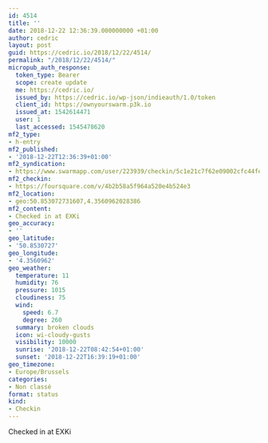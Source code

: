 ```yaml
---
id: 4514
title: ''
date: 2018-12-22 12:36:39.000000000 +01:00
author: cedric
layout: post
guid: https://cedric.io/2018/12/22/4514/
permalink: "/2018/12/22/4514/"
micropub_auth_response:
  token_type: Bearer
  scope: create update
  me: https://cedric.io/
  issued_by: https://cedric.io/wp-json/indieauth/1.0/token
  client_id: https://ownyourswarm.p3k.io
  issued_at: 1542614471
  user: 1
  last_accessed: 1545478620
mf2_type:
- h-entry
mf2_published:
- '2018-12-22T12:36:39+01:00'
mf2_syndication:
- https://www.swarmapp.com/user/223939/checkin/5c1e21c7f62e09002cfc44fe
mf2_checkin:
- https://foursquare.com/v/4b2b58a5f964a520e4b524e3
mf2_location:
- geo:50.853072731607,4.3560962028386
mf2_content:
- Checked in at EXKi
geo_accuracy:
- ''
geo_latitude:
- '50.8530727'
geo_longitude:
- '4.3560962'
geo_weather:
  temperature: 11
  humidity: 76
  pressure: 1015
  cloudiness: 75
  wind:
    speed: 6.7
    degree: 260
  summary: broken clouds
  icon: wi-cloudy-gusts
  visibility: 10000
  sunrise: '2018-12-22T08:42:54+01:00'
  sunset: '2018-12-22T16:39:19+01:00'
geo_timezone:
- Europe/Brussels
categories:
- Non classé
format: status
kind:
- Checkin
---
```

Checked in at EXKi